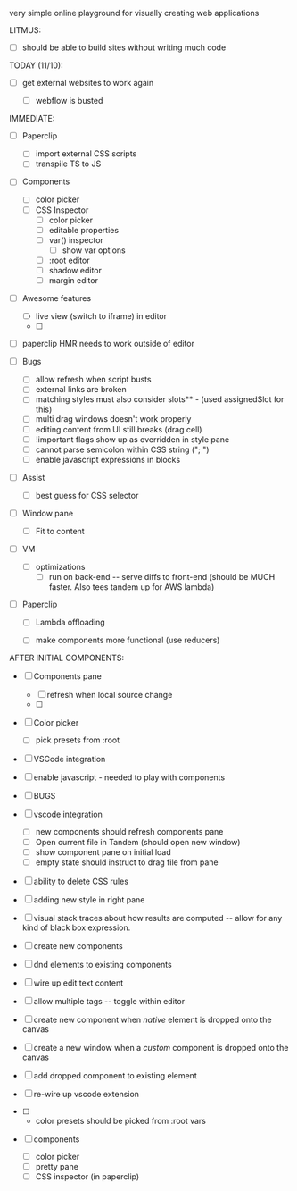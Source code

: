 very simple online playground for visually creating web applications

LITMUS:

- [ ] should be able to build sites without writing much code

TODAY (11/10): 

- [ ] get external websites to work again
  - [ ] webflow is busted


IMMEDIATE:

- [ ] Paperclip
  - [ ] import external CSS scripts
  - [ ] transpile TS to JS 

- [ ] Components
  - [ ] color picker
  - [ ] CSS Inspector
    - [ ] color picker
    - [ ] editable properties
    - [ ] var() inspector
      - [ ] show var options
    - [ ] :root editor
    - [ ] shadow editor
    - [ ] margin editor

- [ ] Awesome features
   - [ ] live view (switch to iframe) in editor
   - [ ] 

- [ ] paperclip HMR needs to work outside of editor

- [ ] Bugs
  - [ ] allow refresh when script busts
  - [ ] external links are broken
  - [ ] matching styles must also consider slots** - (used assignedSlot for this)
  - [ ] multi drag windows doesn't work properly
  - [ ] editing content from UI still breaks (drag cell)
  - [ ] !important flags show up as overridden in style pane
  - [ ] cannot parse semicolon within CSS string ("; ")
  - [ ] enable javascript expressions in blocks

- [ ] Assist
  - [ ] best guess for CSS selector

- [ ] Window pane
  - [ ] Fit to content

- [ ] VM
  - [ ] optimizations
    - [ ] run on back-end -- serve diffs to front-end (should be MUCH faster. Also tees tandem up for AWS lambda)

- [ ] Paperclip
  - [ ] Lambda offloading
  - [ ] make components more functional (use reducers)


AFTER INITIAL COMPONENTS:

- [ ] Components pane
  - [ ] refresh when local source change
  - [ ] 

- [ ] Color picker
  - [ ] pick presets from :root

- [ ] VSCode integration

- [ ] enable javascript - needed to play with components
- [ ] BUGS
- [ ] vscode integration
  - [ ] new components should refresh 
  components pane
  - [ ] Open current file in Tandem (should open new window)
  - [ ] show component pane on initial load
  - [ ] empty state should instruct to drag file from pane
- [ ] ability to delete CSS rules
- [ ] adding new style in right pane
- [ ] visual stack traces about how results are computed -- allow for any kind of black box expression.
- [ ] create new components
- [ ] dnd elements to existing components
- [ ] wire up edit text content
- [ ] allow multiple <preview /> tags -- toggle within 
editor
- [ ] create new component when _native_ element is dropped onto the canvas
- [ ] create a new window when a _custom_ component is dropped onto the canvas
- [ ] add dropped component to existing element
- [ ] re-wire up vscode extension
- [ ] * color presets should be picked from :root vars

- [ ] components
  - [ ] color picker
  - [ ] pretty pane
  - [ ] CSS inspector (in paperclip)
